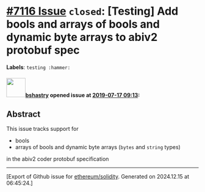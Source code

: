 # [\#7116 Issue](https://github.com/ethereum/solidity/issues/7116) `closed`: [Testing] Add bools and arrays of bools and dynamic byte arrays to abiv2 protobuf spec
**Labels**: `testing :hammer:`


#### <img src="https://avatars.githubusercontent.com/u/2388185?v=4" width="50">[bshastry](https://github.com/bshastry) opened issue at [2019-07-17 09:13](https://github.com/ethereum/solidity/issues/7116):

## Abstract

This issue tracks support for
  - bools
  - arrays of bools and dynamic byte arrays (`bytes` and `string` types)

in the abiv2 coder protobuf specification




-------------------------------------------------------------------------------



[Export of Github issue for [ethereum/solidity](https://github.com/ethereum/solidity). Generated on 2024.12.15 at 06:45:24.]
